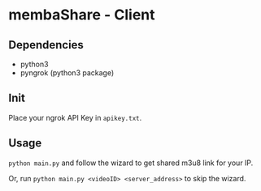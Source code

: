 # membaShare - Client

## Dependencies

- python3
- pyngrok (python3 package)

## Init

Place your ngrok API Key in `apikey.txt`.

## Usage

`python main.py` and follow the wizard to get shared m3u8 link for your IP.

Or, run `python main.py <videoID> <server_address>` to skip the wizard.